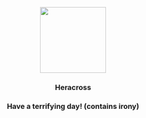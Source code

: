 <p align="center">
    <img src="https://raw.githubusercontent.com/PokeAPI/sprites/master/sprites/pokemon/214.png" width="150" height="150">
</p>
<h3 align="center"> <b>Heracross</b></h3>
<h3 align="center">Have a terrifying day! (contains irony)</h3>
